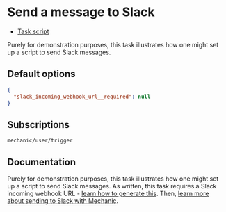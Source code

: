# Send a message to Slack

* [Task script](./script.liquid)

Purely for demonstration purposes, this task illustrates how one might set up a script to send Slack messages.

## Default options

```json
{
  "slack_incoming_webhook_url__required": null
}
```

## Subscriptions

```liquid
mechanic/user/trigger
```

## Documentation

Purely for demonstration purposes, this task illustrates how one might set up a script to send Slack messages. As written, this task requires a Slack incoming webhook URL - [learn how to generate this](https://api.slack.com/incoming-webhooks#getting-started). Then, [learn more about sending to Slack with Mechanic](https://help.usemechanic.com/en/articles/3297438-can-i-send-messages-to-slack).